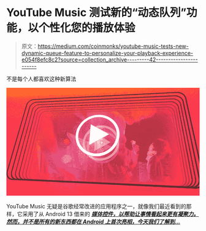 # YouTube Music 测试新的“动态队列”功能，以个性化您的播放体验

> 原文：<https://medium.com/coinmonks/youtube-music-tests-new-dynamic-queue-feature-to-personalize-your-playback-experience-e054f8efc8c2?source=collection_archive---------42----------------------->

不是每个人都喜欢这种新算法

![](img/08f170941f1ab1d8535b41b055b0fb8b.png)

YouTube Music 无疑是谷歌经常改进的应用程序之一，就像我们最近看到的那样，它采用了从 Android 13 借来的 [***媒体控件，以帮助让事情看起来更有凝聚力。然而，并不是所有的新东西都在 Android 上首次亮相，今天我们了解到…***](/@si-b/youtube-music-update-makes-it-fully-compatible-with-android-13s-new-media-controls-318be26d6e99)